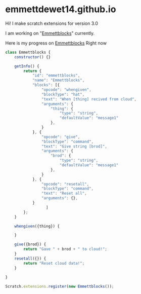 # emmettdewet14.github.io

Hi! I make scratch extensions for version 3.0

I am working on "<a href="Emmettblocks.js">Emmettblocks</a>" currently.

Here is my progress on <a href="Emmettblocks.js">Emmettblocks</a> Right now
```javascript
class Emmettblocks {
	constructor() {}

	getInfo() {
		return {
			"id": "emmettblocks",
			"name": "Emmettblocks",
			"blocks": [{
				"opcode": "whengiven",
				"blockType": "hat",
				"text": "When [thing] recived from cloud",
				"arguments": {
					"thing": {
						"type": "string",
						"defaultValue": "message1"
					},
				}
			}, {
				"opcode": "give",
				"blockType": "command",
				"text": "Give string [brod]",
				"arguments": {
					"brod": {
						"type": "string",
						"defaultValue": "message1"
					},
				}
			}, {
				"opcode": "resetall",
				"blockType": "command",
				"text": "Reset all",
				"arguments": {},
			}
				  ]
		};
	}

	whengiven({thing}) {

	}

	give({brod}) {
		return "Gave " + brod + " to cloud!";
	}
	resetall({}) {
		return "Reset cloud data!";
	}
	
}

Scratch.extensions.register(new Emmettblocks());

```
